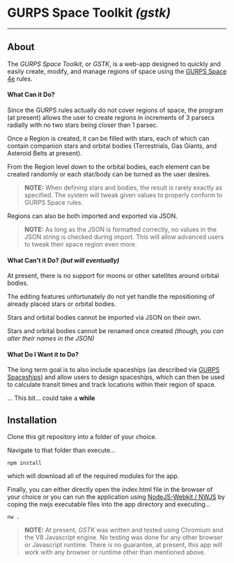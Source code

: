 # **GURPS Space Toolkit** _(gstk)_ ##
---

## **About**
The _GURPS Space Toolkit_, or _GSTK_, is a web-app designed to quickly and easily create, modify, and manage regions of space using the [GURPS Space 4e](http://www.sjgames.com/gurps/books/Space/) rules.

#### **What Can it Do?**

Since the GURPS rules actually do not cover regions of space, the program (at present) allows the user to create regions in increments of 3 parsecs radially with no two stars being closer than 1 parsec.

Once a Region is created, it can be filled with stars, each of which can contain companion stars and orbital bodies (Terrestrials, Gas Giants, and Asteroid Belts at present).

From the Region level down to the orbital bodies, each element can be created randomly or each star/body can be turned as the user desires.

> **NOTE:** When defining stars and bodies, the result is rarely exactly as specified. The system will tweak given values to properly conform to GURPS Space rules.

Regions can also be both imported and exported via JSON.

> **NOTE:** As long as the JSON is formatted correctly, no values in the JSON string is checked during import. This will allow advanced users to tweak their space region even more.

#### **What Can't it Do?** _(but will eventually)_

At present, there is no support for moons or other satellites around orbital bodies.

The editing features unfortunately do not yet handle the repositioning of already placed stars or orbital bodies.

Stars and orbital bodies cannot be imported via JSON on their own.

Stars and orbital bodies cannot be renamed once created _(though, you can alter their names in the JSON)_

#### **What Do I Want it to Do?**

The long term goal is to also include spaceships (as described via [GURPS Spaceships](http://www.sjgames.com/gurps/books/spaceships/)) and allow users to design spaceships, which can then be used to calculate transit times and track locations within their region of space.

... This bit... could take a **while**

## **Installation**

Clone this git repository into a folder of your choice.

Navigate to that folder than execute...

    npm install

which will download all of the required modules for the app.

Finally, you can either directly open the index.html file in the browser of your choice or you can run the application using [NodeJS-Webkit / NWJS](https://github.com/nwjs/nw.js/) by coping the nwjs executable files into the app directory and executing...

	nw .

> **NOTE:** At present, _GSTK_ was written and tested using Chromium and the V8 Javascript engine. No testing was done for any other browser or Javascript runtime. There is no guarantee, at present, this app will work with any browser or runtime other than mentioned above.
